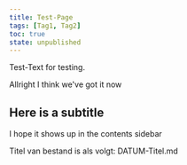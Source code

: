```yaml
---
title: Test-Page
tags: [Tag1, Tag2]
toc: true
state: unpublished
---
```


Test-Text for testing.

Allright I think we've got it now

## Here is a subtitle
I hope it shows up in the contents sidebar

Titel van bestand is als volgt: DATUM-Titel.md
